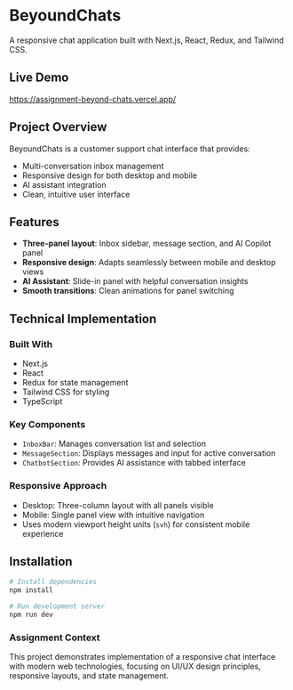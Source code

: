 # BeyoundChats

A responsive chat application built with Next.js, React, Redux, and Tailwind CSS.

## Live Demo
https://assignment-beyond-chats.vercel.app/

## Project Overview

BeyoundChats is a customer support chat interface that provides:
- Multi-conversation inbox management
- Responsive design for both desktop and mobile
- AI assistant integration
- Clean, intuitive user interface

## Features

- **Three-panel layout**: Inbox sidebar, message section, and AI Copilot panel
- **Responsive design**: Adapts seamlessly between mobile and desktop views
- **AI Assistant**: Slide-in panel with helpful conversation insights
- **Smooth transitions**: Clean animations for panel switching

## Technical Implementation

### Built With
- Next.js
- React
- Redux for state management
- Tailwind CSS for styling
- TypeScript

### Key Components
- `InboxBar`: Manages conversation list and selection
- `MessageSection`: Displays messages and input for active conversation
- `ChatbotSection`: Provides AI assistance with tabbed interface

### Responsive Approach
- Desktop: Three-column layout with all panels visible
- Mobile: Single panel view with intuitive navigation
- Uses modern viewport height units (`svh`) for consistent mobile experience

## Installation

```bash
# Install dependencies
npm install

# Run development server
npm run dev

```

### Assignment Context
This project demonstrates implementation of a responsive chat interface with modern web technologies, focusing on UI/UX design principles, responsive layouts, and state management.